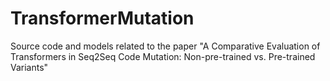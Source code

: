 # TransformerMutation
Source code and models related to the paper "A Comparative Evaluation of Transformers in Seq2Seq Code Mutation: Non-pre-trained vs. Pre-trained Variants"
